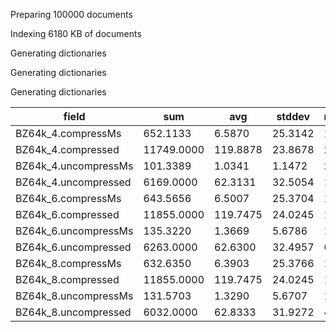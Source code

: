 Preparing 100000 documents

Indexing 6180 KB of documents

Generating dictionaries

Generating dictionaries

Generating dictionaries

field | sum | avg | stddev | nulls
----- | --- | --- | ------ | -----
BZ64k_4.compressMs   | 652.1133 | 6.5870 | 25.3142 | 1
BZ64k_4.compressed   | 11749.0000 | 119.8878 | 23.8678 | 2
BZ64k_4.uncompressMs | 101.3389 | 1.0341 | 1.1472 | 2
BZ64k_4.uncompressed | 6169.0000 | 62.3131 | 32.5054 | 1
BZ64k_6.compressMs   | 643.5656 | 6.5007 | 25.3704 | 1
BZ64k_6.compressed   | 11855.0000 | 119.7475 | 24.0245 | 1
BZ64k_6.uncompressMs | 135.3220 | 1.3669 | 5.6786 | 1
BZ64k_6.uncompressed | 6263.0000 | 62.6300 | 32.4957 | 0
BZ64k_8.compressMs   | 632.6350 | 6.3903 | 25.3766 | 1
BZ64k_8.compressed   | 11855.0000 | 119.7475 | 24.0245 | 1
BZ64k_8.uncompressMs | 131.5703 | 1.3290 | 5.6707 | 1
BZ64k_8.uncompressed | 6032.0000 | 62.8333 | 31.9272 | 4


